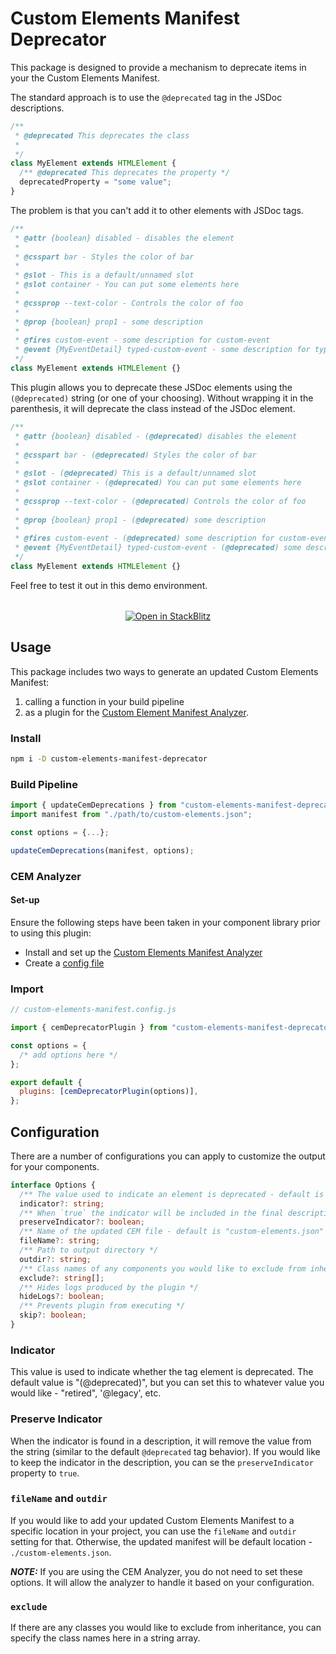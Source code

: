 # Custom Elements Manifest Deprecator

This package is designed to provide a mechanism to deprecate items in your the Custom Elements Manifest.

The standard approach is to use the `@deprecated` tag in the JSDoc descriptions.

```ts
/**
 * @deprecated This deprecates the class
 *
 */
class MyElement extends HTMLElement {
  /** @deprecated This deprecates the property */
  deprecatedProperty = "some value";
}
```

The problem is that you can't add it to other elements with JSDoc tags.

```ts
/**
 * @attr {boolean} disabled - disables the element
 *
 * @csspart bar - Styles the color of bar
 *
 * @slot - This is a default/unnamed slot
 * @slot container - You can put some elements here
 *
 * @cssprop --text-color - Controls the color of foo
 *
 * @prop {boolean} prop1 - some description
 *
 * @fires custom-event - some description for custom-event
 * @event {MyEventDetail} typed-custom-event - some description for typed-custom-event
 */
class MyElement extends HTMLElement {}
```

This plugin allows you to deprecate these JSDoc elements using the `(@deprecated)` string (or one of your choosing). Without wrapping it in the parenthesis, it will deprecate the class instead of the JSDoc element.

```ts
/**
 * @attr {boolean} disabled - (@deprecated) disables the element
 *
 * @csspart bar - (@deprecated) Styles the color of bar
 *
 * @slot - (@deprecated) This is a default/unnamed slot
 * @slot container - (@deprecated) You can put some elements here
 *
 * @cssprop --text-color - (@deprecated) Controls the color of foo
 *
 * @prop {boolean} prop1 - (@deprecated) some description
 *
 * @fires custom-event - (@deprecated) some description for custom-event
 * @event {MyEventDetail} typed-custom-event - (@deprecated) some description for typed-custom-event
 */
class MyElement extends HTMLElement {}
```

Feel free to test it out in this demo environment.

<div style="text-align: center; margin-top: 32px;">
  <a href="https://stackblitz.com/github/break-stuff/cem-tools/tree/main/packages/deprecator/demo?title='CEM Deprecator'&file=src%2Fmy-element.ts">
    <img
      alt="Open in StackBlitz"
      src="https://developer.stackblitz.com/img/open_in_stackblitz.svg"
    />
  </a>
</div>

## Usage

This package includes two ways to generate an updated Custom Elements Manifest:

1. calling a function in your build pipeline
2. as a plugin for the [Custom Element Manifest Analyzer](https://custom-elements-manifest.open-wc.org/).

### Install

```bash
npm i -D custom-elements-manifest-deprecator
```

### Build Pipeline

```js
import { updateCemDeprecations } from "custom-elements-manifest-deprecator";
import manifest from "./path/to/custom-elements.json";

const options = {...};

updateCemDeprecations(manifest, options);
```

### CEM Analyzer

#### Set-up

Ensure the following steps have been taken in your component library prior to using this plugin:

- Install and set up the [Custom Elements Manifest Analyzer](https://custom-elements-manifest.open-wc.org/analyzer/getting-started/)
- Create a [config file](https://custom-elements-manifest.open-wc.org/analyzer/config/#config-file)

### Import

```js
// custom-elements-manifest.config.js

import { cemDeprecatorPlugin } from "custom-elements-manifest-deprecator";

const options = {
  /* add options here */
};

export default {
  plugins: [cemDeprecatorPlugin(options)],
};
```

## Configuration

There are a number of configurations you can apply to customize the output for your components.

```ts
interface Options {
  /** The value used to indicate an element is deprecated - default is "(@deprecated)" */
  indicator?: string;
  /** When `true` the indicator will be included in the final description - default is `false` */
  preserveIndicator?: boolean;
  /** Name of the updated CEM file - default is "custom-elements.json" */
  fileName?: string;
  /** Path to output directory */
  outdir?: string;
  /** Class names of any components you would like to exclude from inheritance */
  exclude?: string[];
  /** Hides logs produced by the plugin */
  hideLogs?: boolean;
  /** Prevents plugin from executing */
  skip?: boolean;
}
```

### Indicator

This value is used to indicate whether the tag element is deprecated. The default value is "(@deprecated)", but you can set this to whatever value you would like - "retired", '@legacy', etc.

### Preserve Indicator

When the indicator is found in a description, it will remove the value from the string (similar to the default `@deprecated` tag behavior). If you would like to keep the indicator in the description, you can se the `preserveIndicator` property to `true`.

### `fileName` and `outdir`

If you would like to add your updated Custom Elements Manifest to a specific location in your project, you can use the `fileName` and `outdir` setting for that. Otherwise, the updated manifest will be default location - `./custom-elements.json`.

**_NOTE:_** If you are using the CEM Analyzer, you do not need to set these options. It will allow the analyzer to handle it based on your configuration.

### `exclude`

If there are any classes you would like to exclude from inheritance, you can specify the class names here in a string array.
